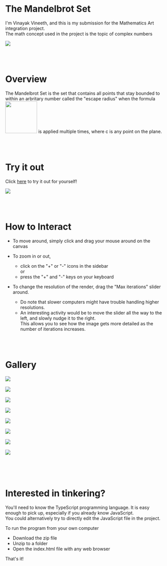 # The Mandelbrot Set

I'm Vinayak Vineeth, and this is my submission for the Mathematics Art integration project.  
The math concept used in the project is the topic of complex numbers

<img src="readme-assets/img-1.png"/>

<br /><br />

# Overview

The Mandelbrot Set is the set that contains all points that stay bounded to within an arbritary number called the "escape radius" when the formula <img src="readme-assets/equation.png" width="100" /> is applied multiple times, where c is any point on the plane.

<br /><br />

# Try it out

Click [here](https://theicycoldpenguin.github.io/Mandelbrot-Set/) to try it out for yourself!

<img src="readme-assets/img-0.png"/>

<br /><br />

# How to Interact

-   To move around, simply click and drag your mouse around on the canvas
-   To zoom in or out,

    -   click on the "+" or "-" icons in the sidebar  
        or
    -   press the "+" and "-" keys on your keyboard

-   To change the resolution of the render, drag the "Max iterations" slider around.
    -   Do note that slower computers might have trouble handling higher resolutions.
    -   An interesting activity would be to move the slider all the way to the left, and slowly nudge it to the right.  
        This allows you to see how the image gets more detailed as the number of iterations increases.

<br /><br />

# Gallery

<img src="readme-assets/img-1.png"/><br /><br />
<img src="readme-assets/img-2.png"/><br /><br />
<img src="readme-assets/img-3.png"/><br /><br />
<img src="readme-assets/img-4.png"/><br /><br />
<img src="readme-assets/img-5.png"/><br /><br />
<img src="readme-assets/img-6.png"/><br /><br />
<img src="readme-assets/img-7.png"/><br /><br />
<img src="readme-assets/img-8.png"/><br /><br />

<br /><br />

# Interested in tinkering?

You'll need to know the TypeScript programming language. It is easy enough to pick up, especially if you already know JavaScript.  
You could alternatively try to directly edit the JavaScript file in the project.

To run the program from your own computer

-   Download the zip file
-   Unzip to a folder
-   Open the index.html file with any web browser

That's it!
